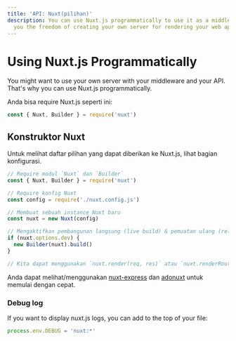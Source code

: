 ```yaml
---
title: 'API: Nuxt(pilihan)'
description: You can use Nuxt.js programmatically to use it as a middleware giving
  you the freedom of creating your own server for rendering your web applications.
---
```


# Using Nuxt.js Programmatically

You might want to use your own server with your middleware and your API. That's why you can use Nuxt.js programmatically.

Anda bisa require Nuxt.js seperti ini:

```js
const { Nuxt, Builder } = require('nuxt')
```

## Konstruktor Nuxt

Untuk melihat daftar pilihan yang dapat diberikan ke Nuxt.js, lihat bagian konfigurasi.

```js
// Require modul `Nuxt` dan `Builder`
const { Nuxt, Builder } = require('nuxt')

// Require konfig Nuxt
const config = require('./nuxt.config.js')

// Membuat sebuah instance Nuxt baru
const nuxt = new Nuxt(config)

// Mengaktifkan pembangunan langsung (live build) & pemuatan ulang (reloading) di dev
if (nuxt.options.dev) {
  new Builder(nuxt).build()
}

// Kita dapat menggunakan `nuxt.render(req, res)` atau `nuxt.renderRoute(route, context)`
```

Anda dapat melihat/menggunakan [nuxt-express](https://github.com/nuxt/express) dan [adonuxt](https://github.com/nuxt/adonuxt) untuk memulai dengan cepat.

### Debug log

If you want to display nuxt.js logs, you can add to the top of your file:

```js
process.env.DEBUG = 'nuxt:*'
```
